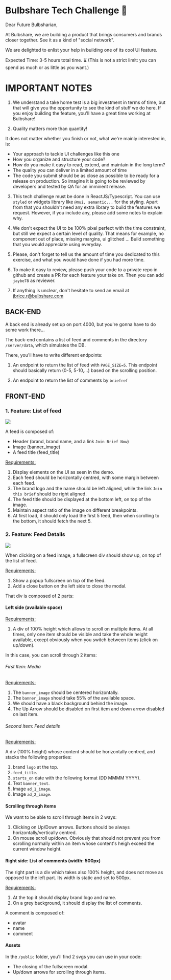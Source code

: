 # Bulbshare Tech Challenge 🦾

Dear Future Bulbsharian,

At Bulbshare, we are building a product that brings consumers and brands closer together.
See it as a kind of "social network".

We are delighted to enlist your help in building one of its cool UI feature.

Expected Time: 3-5 hours total time. ⌛ (This is not a strict limit: you can spend as much or as little as you want.)

# IMPORTANT NOTES

1. We understand a take home test is a big investment in terms of time, but that will give you the opportunity
to see the kind of stuff we do here. If you enjoy building the feature, you'll have a great time working at Bulbshare!


2. Quality matters more than quantity!

It does not matter whether you finish or not, what we're mainly interested in, is:  
  - Your approach to tackle UI challenges like this one  
  - How you organize and structure your code?  
  - How do you make it easy to read, extend, and maintain in the long term?  
  - The quality you can deliver in a limited amount of time
  - The code you submit should be as close as possible to be ready for a release on production.
    So imagine it is going to be reviewed by developers and tested by QA for an imminent release.



3. This tech challenge must be done in ReactJS/Typescript. 
You can use `styled` or widgets library like `@mui, semantic...` for the styling. 
Apart from that you shouldn't need any extra library to build the features we request.
However, if you include any, please add some notes to explain why.

4. We don't expect the UI to be 100% pixel perfect with the time constraint, but still we expect a certain level of quality.
That means for example, no component out of place, missing margins, ui glitched ...
Build something that you would appreciate using everyday.


5. Please, don't forget to tell us the amount of time you dedicated to this exercise, and what you would have done if you had more time. 

6. To make it easy to review, please push your code to a private repo in github and create a PR for each feature your take on.
Then you can add `jaybe78` as reviewer.

7. If anything is unclear, don't hesitate to send an email at jbrice.r@bulbshare.com


## BACK-END

A back end is already set up on port 4000, but you're gonna have to do some work there...

The back-end contains a list of feed and comments in the directory `/server/data`, which simulates the DB.

There, you'll have to write different endpoints:   

1. An endpoint to return the list of feed with `PAGE_SIZE=5`.
This endpoint should basically return (0-5, 5-10,...) based on the scrolling position.  

2. An endpoint to return the list of comments by `briefref`

## FRONT-END

### 1. Feature: List of feed  

![](https://media.giphy.com/media/7P6XLWZakSI4cmTYxc/giphy.gif)

A feed is composed of:   
- Header (brand, brand name, and a link `Join Brief Now`)  
- Image (banner_image)  
- A feed title (feed_title)  


<u>Requirements:</u>

1. Display elements on the UI as seen in the demo.
2. Each feed should be horizontally centred, with some margin between each feed. 
3. The brand logo and the name should be left aligned, while the link `Join this brief` should be right aligned. 
4. The feed title should be displayed at the bottom left, on top of the image. 
5. Maintain aspect ratio of the image on different breakpoints.
6. At first load, it should only load the first 5 feed, then when scrolling to the bottom, it should fetch the next 5.


### 2. Feature: Feed Details

![](https://media.giphy.com/media/ebEzgbew7OxqnRiDxl/giphy.gif)

When clicking on a feed image, a fullscreen div should show up, on top of the list of feed.

<u>Requirements:</u>  
1. Show a popup fullscreen on top of the feed.     
2. Add a close button on the left side to close the modal.


That div is composed of 2 parts:

#### Left side (available space)

 <u>Requirements:</u>  
  1. A div of 100% height which allows to scroll on multiple items. At all times, only one item should be visible and take the whole height available, except obviously when you switch between items (click on up/down). 

  
  In this case, you can scroll through 2 items:

###### First Item: Media 

   <u>Requirements:</u>  
   1. The `banner_image` should be centered horizontally.   
   2. The `banner_image` should take 55% of the available space.  
   3. We should have a black background behind the image.  
   4. The Up Arrow should be disabled on first item and down arrow disabled on last item.
     
###### Second Item: Feed details

  <u>Requirements:</u>  
  
  A div (100% height) whose content should be horizontally centred, and stacks the following properties:

   1. brand `logo` at the top.   
   2. `feed_title`.  
   3. `starts_on` date with the following format (DD MMMM YYYY).  
   4. Text `banner_text`.  
   5. Image `ad_1_image`.  
   6. Image `ad_2_image`.  
   
#### Scrolling through items

We want to be able to scroll through items in 2 ways:

  1. Clicking on Up/Down arrows. Buttons should be always horizontally/vertically centred. 
  2. On mouse scroll up/down. Obviously that should not prevent you from scrolling normally within an item whose content's heigh exceed the current window height.    


#### Right side: List of comments (width: 500px)

The right part is a div which takes also 100% height, and does not move as opposed to the left part.
Its width is static and set to 500px.  

<u>Requirements:</u> 

1. At the top it should display brand logo and name.  
2. On a grey background, it should display the list of comments.

A comment is composed of:  
- avatar  
- name  
- comment  

#### Assets

In the `/public` folder, you'll find 2 svgs you can use in your code:  
- The closing of the fullscreen modal.   
- Up/down arrows for scrolling through items.
